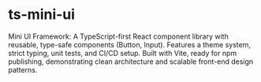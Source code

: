 # ts-mini-ui
Mini UI Framework: A TypeScript-first React component library with reusable, type-safe components (Button, Input). Features a theme system, strict typing, unit tests, and CI/CD setup. Built with Vite, ready for npm publishing, demonstrating clean architecture and scalable front-end design patterns.
